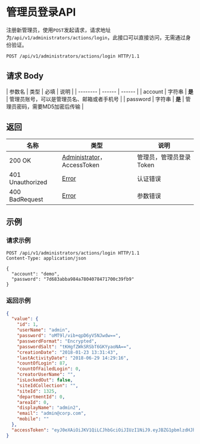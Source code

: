 # 管理员登录API

注册新管理员，使用`POST`发起请求，请求地址为`/api/v1/administrators/actions/login`，此接口可以直接访问，无需通过身份验证。

```http
POST /api/v1/administrators/actions/login HTTP/1.1
```

## 请求 Body

| 参数名   | 类型   | 必填   | 说明                                       |
| -------- | ------ | ------ |
| account  | 字符串 | **是** | 管理员账号，可以是管理员名、邮箱或者手机号 |
| password | 字符串 | **是** | 管理员密码，需要MD5加密后传输              |

## 返回

| 名称             | 类型                                                                  | 说明                    |
| ---------------- | --------------------------------------------------------------------- | ----------------------- |
| 200 OK           | [Administrator](/administrators/README?id=administrator)，AccessToken | 管理员，管理员登录Token |
| 401 Unauthorized | [Error](/error?id=error)                                              | 认证错误                |
| 400 BadRequest   | [Error](/error?id=error)                                              | 参数错误                |

## 示例

### 请求示例

```http
POST /api/v1/administrators/actions/login HTTP/1.1
Content-Type: application/json

{
  "account": "demo",
  "password": "7d683abba984a7804078471700c39fb9"
}
```

### 返回示例

```json
{
  "value": {
    "id": 1,
    "userName": "admin",
    "password": "oMT9l/vib+qpD6yV5NJwdw==",
    "passwordFormat": "Encrypted",
    "passwordSalt": "tKHgfZWkSRSbT6GKYyaoNA==",
    "creationDate": "2018-01-23 13:31:43",
    "lastActivityDate": "2018-06-29 14:29:16",
    "countOfLogin": 87,
    "countOfFailedLogin": 0,
    "creatorUserName": "",
    "isLockedOut": false,
    "siteIdCollection": "",
    "siteId": 1325,
    "departmentId": 0,
    "areaId": 0,
    "displayName": "admin2",
    "email": "admin@corp.com",
    "mobile": ""
  },
  "accessToken": "eyJ0eXAiOiJKV1QiLCJhbGciOiJIUzI1NiJ9.eyJBZG1pbmlzdHJhdG9yTmFtZSI6ImFkbWluIiwiQWRkRGF0ZSI6IlwvRGF0ZSgxNTMwMzMzNDQxMDA0KVwvIn0.ESBKKb4YcOqLoPn0Y_aeVoZYDINZ_7xSwQr0bwnct7I"
}
```
